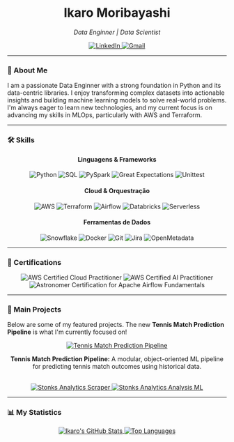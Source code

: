 <div align="center">
  <h1 style="font-weight: bold;">Ikaro Moribayashi</h1>
  <p>
    <em>Data Enginner | Data Scientist</em>
  </p>
</div>

<div align="center">
  <a href="https://www.linkedin.com/in/ikarom/" target="_blank">
    <img src="https://img.shields.io/badge/LinkedIn-0077B5?style=for-the-badge&logo=linkedin&logoColor=white" alt="LinkedIn">
  </a>
  <a href="mailto:ikaromm@hotmail.com">
    <img src="https://img.shields.io/badge/Gmail-D14836?style=for-the-badge&logo=gmail&logoColor=white" alt="Gmail">
  </a>
</div>

---

### 👋 About Me

I am a passionate Data Enginner with a strong foundation in Python and its data-centric libraries. I enjoy transforming complex datasets into actionable insights and building machine learning models to solve real-world problems. I'm always eager to learn new technologies, and my current focus is on advancing my skills in MLOps, particularly with AWS and Terraform.

---

### 🛠️ Skills

<div align="center">
  <h4>Linguagens & Frameworks</h4>
  <p>
    <img alt="Python" src="https://img.shields.io/badge/Python-3776AB?style=for-the-badge&logo=python&logoColor=white" />
    <img alt="SQL" src="https://img.shields.io/badge/SQL-4479A1?style=for-the-badge&logo=mysql&logoColor=white" />
    <img alt="PySpark" src="https://img.shields.io/badge/PySpark-E25A1C?style=for-the-badge&logo=apache-spark&logoColor=white" />
    <img alt="Great Expectations" src="https://img.shields.io/badge/Great%20Expectations-FF6337?style=for-the-badge&logo=greatexpectations&logoColor=white" />
    <img alt="Unittest" src="https://img.shields.io/badge/unittest-14354C?style=for-the-badge&logo=python&logoColor=white" />
  </p>
  <h4>Cloud & Orquestração</h4>
  <p>
    <img alt="AWS" src="https://img.shields.io/badge/AWS-232F3E?style=for-the-badge&logo=amazon-aws&logoColor=white" />
    <img alt="Terraform" src="https://img.shields.io/badge/Terraform-7B42BC?style=for-the-badge&logo=terraform&logoColor=white" />
    <img alt="Airflow" src="https://img.shields.io/badge/Airflow-017CEE?style=for-the-badge&logo=apache-airflow&logoColor=white" />
    <img alt="Databricks" src="https://img.shields.io/badge/Databricks-FF3621?style=for-the-badge&logo=databricks&logoColor=white" />
    <img alt="Serverless" src="https://img.shields.io/badge/Serverless-FD5750?style=for-the-badge&logo=serverless&logoColor=white" />
  </p>
  <h4>Ferramentas de Dados</h4>
  <p>
    <img alt="Snowflake" src="https://img.shields.io/badge/Snowflake-29B5E8?style=for-the-badge&logo=snowflake&logoColor=white" />
    <img alt="Docker" src="https://img.shields.io/badge/Docker-2496ED?style=for-the-badge&logo=docker&logoColor=white" />
    <img alt="Git" src="https://img.shields.io/badge/Git-F05032?style=for-the-badge&logo=git&logoColor=white" />
    <img alt="Jira" src="https://img.shields.io/badge/Jira-0052CC?style=for-the-badge&logo=jira&logoColor=white" />
    <img alt="OpenMetadata" src="https://img.shields.io/badge/OpenMetadata-516FFF?style=for-the-badge&logo=data-lineage&logoColor=white" />
  </p>
</div>

---

### 📜 Certifications
<div align="center">
  <img src="https://img.shields.io/badge/AWS_Certified_Cloud_Practitioner-232F3E?style=for-the-badge&logo=amazon-aws&logoColor=white" alt="AWS Certified Cloud Practitioner">
  <img src="https://img.shields.io/badge/AWS_Certified_AI_Practitioner-232F3E?style=for-the-badge&logo=amazon-aws&logoColor=white" alt="AWS Certified AI Practitioner">
  <img src="https://img.shields.io/badge/Astronomer_Certified_Airflow_Fundamentals-017CEE?style=for-the-badge&logo=apache-airflow&logoColor=white" alt="Astronomer Certification for Apache Airflow Fundamentals">
</div>

---

### 🚀 Main Projects

Below are some of my featured projects. The new **Tennis Match Prediction Pipeline** is what I'm currently focused on!

<div align="center">
  <a href="https://github.com/ikaromm/class_tennis">
    <img src="https://denvercoder1-github-readme-stats.vercel.app/api/pin/?username=ikaromm&repo=class_tennis&theme=dark&hide_border=true" alt="Tennis Match Prediction Pipeline">
  </a>
  <p><b>Tennis Match Prediction Pipeline:</b> A modular, object-oriented ML pipeline for predicting tennis match outcomes using historical data.</p>
</div>
<br>
<div align="center">
  <a href="https://github.com/ikaromm/stonks_analytics_scraper">
    <img src="https://denvercoder1-github-readme-stats.vercel.app/api/pin/?username=ikaromm&repo=stonks_analytics_scraper&theme=dark&hide_border=true" alt="Stonks Analytics Scraper">
  </a>
  <a href="https://github.com/ikaromm/stonks_analytics_analysis_ML">
    <img src="https://denvercoder1-github-readme-stats.vercel.app/api/pin/?username=ikaromm&repo=stonks_analytics_analysis_ML&theme=dark&hide_border=true" alt="Stonks Analytics Analysis ML">
  </a>
</div>

---

### 📊 My Statistics

<div align="center">
  <a href="https://github.com/ikaromm">
    <img align="center" src="https://github-readme-stats.vercel.app/api?username=ikaromm&show_icons=true&theme=dark&hide_border=true&count_private=true" alt="Ikaro's GitHub Stats" />
  </a>
  <a href="https://github.com/ikaromm">
    <img align="center" src="https://github-readme-stats.vercel.app/api/top-langs/?username=ikaromm&theme=dark&hide_border=true&layout=compact" alt="Top Languages" />
  </a>
</div>
